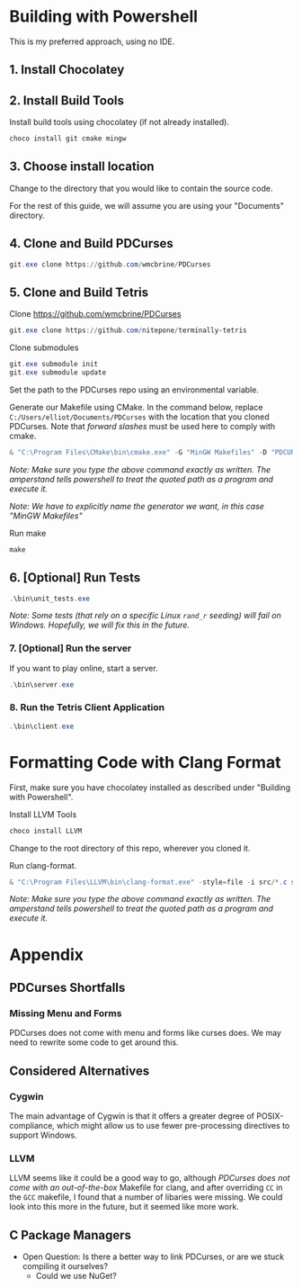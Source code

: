 # Building with Powershell

This is my preferred approach, using no IDE.

## 1. Install Chocolatey

## 2. Install Build Tools

Install build tools using chocolatey (if not already installed).

```powershell
choco install git cmake mingw
```

## 3. Choose install location

Change to the directory that you would like to contain the source code.

For the rest of this guide, we will assume you are using your "Documents"
directory.

## 4. Clone and Build PDCurses

```powershell
git.exe clone https://github.com/wmcbrine/PDCurses
```

## 5. Clone and Build Tetris

Clone https://github.com/wmcbrine/PDCurses

```powershell
git.exe clone https://github.com/nitepone/terminally-tetris
```

Clone submodules

```powershell
git.exe submodule init
git.exe submodule update
```

Set the path to the PDCurses repo using an environmental variable.

Generate our Makefile using CMake. In the command below, replace
`C:/Users/elliot/Documents/PDCurses` with the location that you cloned
PDCurses. Note that *forward slashes* must be used here to comply with cmake.

```powershell
& "C:\Program Files\CMake\bin\cmake.exe" -G "MinGW Makefiles" -D "PDCURSES_REPO_DIR=C:/Users/elliot/Documents/PDCurses" .
```

*Note: Make sure you type the above command exactly as written. The amperstand
tells powershell to treat the quoted path as a program and execute it.*

*Note: We have to explicitly name the generator we want, in this case
"MinGW Makefiles"*

Run make

```powershell
make
```

## 6. [Optional] Run Tests

```powershell
.\bin\unit_tests.exe
```

*Note: Some tests (that rely on a specific Linux `rand_r` seeding) will fail on
Windows. Hopefully, we will fix this in the future.*

### 7. [Optional] Run the server

If you want to play online, start a server.

```powershell
.\bin\server.exe
```

### 8. Run the Tetris Client Application

```powershell
.\bin\client.exe
```

# Formatting Code with Clang Format

First, make sure you have chocolatey installed as described under "Building
with Powershell".

Install LLVM Tools

```powershell
choco install LLVM
```

Change to the root directory of this repo, wherever you cloned it.

Run clang-format.

```powershell
& "C:\Program Files\LLVM\bin\clang-format.exe" -style=file -i src/*.c src/*.h
```

*Note: Make sure you type the above command exactly as written. The amperstand
tells powershell to treat the quoted path as a program and execute it.*

# Appendix

## PDCurses Shortfalls

### Missing Menu and Forms

PDCurses does not come with menu and forms like curses does. We may need to
rewrite some code to get around this.

## Considered Alternatives

### Cygwin

The main advantage of Cygwin is that it offers a greater degree of
POSIX-compliance, which might allow us to use fewer pre-processing directives
to support Windows.

### LLVM

LLVM seems like it could be a good way to go, although *PDCurses does not come
with an out-of-the-box* Makefile for clang, and after overriding `CC` in the
`GCC` makefile, I found that a number of libaries were missing. We could look
into this more in the future, but it seemed like more work.

## C Package Managers

- Open Question: Is there a better way to link PDCurses, or are we stuck
  compiling it ourselves?
  - Could we use NuGet?

